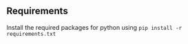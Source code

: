 ## Requirements
Install the required packages for python using
```pip install -r requirements.txt```

